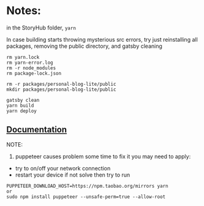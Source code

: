 # Notes:

in the StoryHub folder,
`yarn`

<!-- `yarn dev:personal-minimal` -->

In case building starts throwing mysterious src errors, try just reinstalling all packages, removing the public directory, and gatsby cleaning

```
rm yarn.lock
rm yarn-error.log
rm -r node_modules
rm package-lock.json

rm -r packages/personal-blog-lite/public
mkdir packages/personal-blog-lite/public

gatsby clean
yarn build
yarn deploy
```

## [Documentation](/DOCUMENTATION.md)

NOTE:

1. puppeteer causes problem some time to fix it you may need to apply:

- try to on/off your network connection
- restart your device
  if not solve then try to run

```
PUPPETEER_DOWNLOAD_HOST=https://npm.taobao.org/mirrors yarn
or
sudo npm install puppeteer --unsafe-perm=true --allow-root
```
